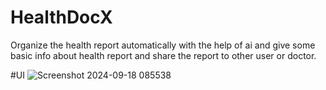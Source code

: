 # HealthDocX
Organize the health report automatically with the help of ai and give some basic info about health report and share the report to other user or doctor.

#UI
![Screenshot 2024-09-18 085538](https://github.com/user-attachments/assets/25e90ef3-161c-49e8-a295-67d5e8a4ea57)
